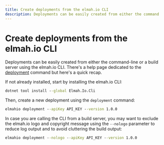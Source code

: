 ```yaml
---
title: Create deployments from the elmah.io CLI
description: Deployments can be easily created from either the command line or a build server using the elmah.io CLI. Here's a quick guideline.
---
```


# Create deployments from the elmah.io CLI

Deployments can be easily created from either the command-line or a build server using the elmah.io CLI. There's a help page dedicated to the [deployment](https://docs.elmah.io/cli-deployment/) command but here's a quick recap.

If not already installed, start by installing the elmah.io CLI:

```cmd
dotnet tool install --global Elmah.Io.Cli
```

Then, create a new deployment using the `deployment` command:

```cmd
elmahio deployment --apiKey API_KEY --version 1.0.0
```

In case you are calling the CLI from a build server, you may want to exclude the elmah.io logo and copyright message using the `--nologo` parameter to reduce log output and to avoid cluttering the build output:

```cmd
elmahio deployment --nologo --apiKey API_KEY --version 1.0.0
```